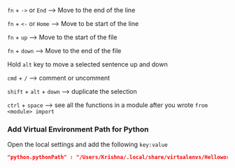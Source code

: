 `fn` + `->` or  `End` --> Move to the end of the line

`fn` + `<-` or `Home` --> Move to be start of the line

`fn` + `up` --> Move to the start of the file

`fn` + `down` --> Move to the end of the file



Hold `alt` key to move a selected sentence up and down



`cmd` + `/` --> comment or uncomment



`shift` + `alt` + `down` --> duplicate the selection

`ctrl` + `space` --> see all the functions in a module after you wrote `from <module> import`

### Add Virtual Environment Path for Python

Open the local settings and add the following `key:value`

```json
"python.pythonPath" : "/Users/Krishna/.local/share/virtualenvs/Helloworld-asllkjfs/bin/python3"
```

